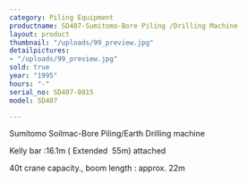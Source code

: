 ```yaml
---
category: Piling Equipment
productname: SD407-Sumitomo-Bore Piling /Drilling Machine
layout: product
thumbnail: "/uploads/99_preview.jpg"
detailpictures:
- "/uploads/99_preview.jpg"
sold: true
year: "1995"
hours: "-"
serial_no: SD407-0015
model: SD407

---
```

Sumitomo Soilmac-Bore Piling/Earth Drilling machine

Kelly bar :16.1m ( Extended  55m) attached

40t crane capacity., boom length : approx. 22m 